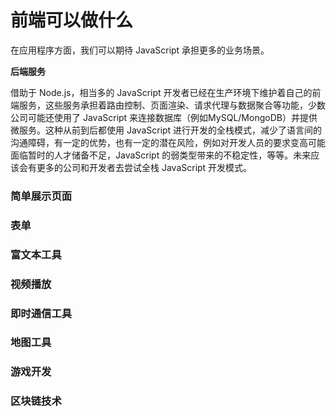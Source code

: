 # 前端可以做什么

在应用程序方面，我们可以期待 JavaScript 承担更多的业务场景。

**后端服务**

借助于 Node.js，相当多的 JavaScript 开发者已经在生产环境下维护着自己的前端服务，这些服务承担着路由控制、页面渲染、请求代理与数据聚合等功能，少数公司可能还使用了 JavaScript 来连接数据库（例如MySQL/MongoDB）并提供微服务。这种从前到后都使用 JavaScript 进行开发的全栈模式，减少了语言间的沟通障碍，有一定的优势，也有一定的潜在风险，例如对开发人员的要求变高可能面临暂时的人才储备不足，JavaScript 的弱类型带来的不稳定性，等等。未来应该会有更多的公司和开发者去尝试全栈 JavaScript 开发模式。


### 简单展示页面


### 表单


### 富文本工具


### 视频播放


### 即时通信工具

### 地图工具


### 游戏开发


### 区块链技术

